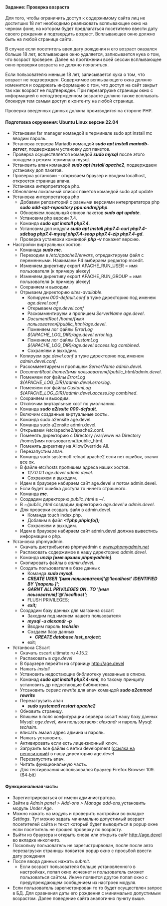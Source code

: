 #### Задание: Проверка возраста

Для того, чтобы ограничить доступ к содержимому сайта лиц не достигших 18 лет необходимо реализовать всплывающее окно на черном фоне, на котором будет предлагаться посетителю ввести дату своего рождения и подтвердить возраст. Всплывающее окно должно быть на любой странице сайта.

В случае если посетитель ввел дату рождения и его возраст оказался больше 18 лет, всплывающее окно удаляется, записывается кука о том, что возраст проверен. Далее на протяжении всей сессии всплывающее окно проверки возраста не должно появляться.

Если пользователю меньше 18 лет, записывается кука о том, что возраст не подтвержден. Содержимое всплывающего окна должно изменится и содержать информацию о том, что доступ на сайт закрыт так как возраст не подтвержден. При перезагрузке страницы окно с информацией о неподтвержденном возрасте должно также всплывать блокируя тем самым доступ к контенту на любой странице.

Проверка введенных данных должна производится на стороне PHP.

#### Подготовка окружения: Ubuntu Linux версии 22.04
* Установим far manager командой в терминале sudo apt install mc вводим пароль.
* Установка сервера Mariadb командой ___sudo apt install mariadb-server___, подверждаем установку доп пакетов.
* Проверка осуществляется командой ___sudo mysql___ после этого попадем в режим терминала mysql.
* Установить апач командой ___sudo apt install apache2___, подверждаем установку доп пакетов.
* Проверка установки - открываем браузер и вводим localhost, откроется страница апача.
* Установка интерпретатора php. 
* Обновляем локальный список пакетов командой sudo apt update
* Установка интерпретатора php 
    * Добавим репозиторий с разными версиями интерпретатора php ___sudo add-apt-repository ppa:ondrej/php___.
    * Обновляем локальный список пакетов ___sudo apt update___.
    * Установим php версии 7.4. 
    * Команда ___sudo apt install php7.4___.
    * Установим доп модули ___sudo apt install php7.4-curl php7.4-xdebug php7.4-mysql php7.4-soap php7.4-zip php7.4-gd___.
    * Проверка устанвоки командой ___php -v___ покажет версию.
* Настройки виртуальных хостов:
    * Команада ___sudo mc___.
    * Переходим в _/etc/apache2/envars_, отредактируем файл с переменными. Нажимаем F4 выбираем редактор mcedit.
    * Изменяем директиву export APACHE_RUN_USER = имя пользователя (к примеру alexey)
    * Изменяем директиву export APACHE_RUN_GROUP = имя пользователя (к примеру alexey)
    * Сохраняем и выходим.
    * Отрываем директорию _sites-available_.
        * Копируем _000-default.conf_ в туже директорию под именем _age.devel.conf_
        * Открываем _age.devel.conf_
        * Раскомментируем и пропишем _ServerName age.devel_.
        * _DocumentRoot /home/[имя пользователя]/public_html/age.devel_.
        * Поменяем лог файлы _ErrorLog ${APACHE_LOG_DIR}/age.devel.error.log_.
        * Поменяем лог файлы _CustomLog ${APACHE_LOG_DIR}/age.devel.access.log combined_.
        * Сохраняем и выходим.
    * Копируем _age.devel.conf_ в туже директорию под именем _admin.devel.conf_.
    * Раскомментируем и пропишем _ServerName admin.devel_.
    * _DocumentRoot /home/[имя пользователя]/public_html/admin.devel_.
    * Поменяем лог файлы _ErrorLog ${APACHE_LOG_DIR}/admin.devel.error.log_.
    * Поменяем лог файлы _CustomLog ${APACHE_LOG_DIR}/admin.devel.access.log combined_.
    * Сохраняем и выходим.
    * Отключим виртаульные хост по умолчанию.
    * Команда ___sudo a2issite 000-default___.
    * Включим созданные виртуальные хосты.
    * Команда sudo a2ensite age.devel.
    * Команда sudo a2ensite admin.devel.
    * Открываем /etc/apache2/apache2.conf.
    * Поменять директорию с Directory /var/www на Directory /home/[имя пользователя]/public_html.
    * Поменять директиву на AllowOverride All.
    * Перезапустим апач.
    * Команда sudo systemctl reload apache2 если нет ошибок, значит все ок.
    * В файле etc/hosts пропишем адреса наших хостов.
        * _127.0.0.1 age.devel admin.devel_.
        * Сохраняем и выходим.
    * Идем в браузере набираем сайт age.devel и потом admin.devel.
    * Если будет ошибка доступа то ничего страшного.
    * Команда ___mc___.
    * Создадим директорию _public_html_ в _~/_.
    * В _~/public_html_ создадим директорию _age.devel_ и _admin.devel_.
    * Для проверки создать файл в admin.devel.
        * Команда touch index.php.
        * Добавим в файл ___<?php 
                                phpinfo();___
        * Сохраняем и выходим.
    * Идем в браузере набираем сайт admin.devel должна вывестись информации о php.
* Установка phpmyadmin.
    * Скачать дистрибьютив phpmyadmin с _www.phpmyadmin.net_
    * Распаковать содержимое в нашу директорию _admin.devel_.
    * Команда ___unzip [имя архива phpmyadmin]___.
    * Скопировать файлы в _admin.devel_.
    * Создать пользователя в базе данных
        * Команда ___sudo mysql___.
        * ___CREATE USER '[имя пользователя]'@'localhost' IDENTIFIED BY '[пароль ]';___
        * ___GARNT ALL PRIVILEGES ON *.* TO '[имя поьзователя]'@'localhost';___
        * FLUSH PRIVILEGES;
        * ___exit;___
    * Создадим базу данных для магазина cscart
        * Заходим под именем нашего пользователя
        * ___mysql -u alexandr -p___
        * Вводим пароль ___techsim___
        * Создаем базу данных
            * ___CREATE database last_project;___
        * exit;  
* Устанвока CScart
    * Скачать cscart ultimate ru 4.15.2
    * Распаковать в _age.devel_
    * В браузере перейти на страницу http://age.devel
    * Нажать _install_
    * Установить недостающие библиотеку указанные в списке.
    * Команад ___sudo apt install php7.4-xml___, по такому принципу установить др недостающие библиотеки.
    * Утсановить сервис _rewrite_ для апач командой ___sudo a2enmod rewrite___
    * Перезагрузить апач
        * ___sudo systemctl restart apache2___
    * Обновить страницу.
    * Впишем в поля конфигурации сервера cscart нашу базу данных Mysql: _age.devel_, имя пользовтаеля: _alexandr_ и пароль Mysql: _techsim_.
    * вписать эмаил адрес админа и пароль.
    * Нажать установить.
    * Активировать если есть лицензионный ключ.
    * Загрузить все файлы с ветки development  ([ссылка на репозиторий](https://github.com/alexanderIam/age.devel/tree/Development)) в нашу директорию age.devel
    * Перезапустить апач.
    * Читать функциональную часть.
    * Для тестирвоания использовался браузер Firefox Browser 109.(64-bit)
            
#### Функциональная часть:
* Зарегистрироваться от имени администратора.
* Зайти в _Admin panel > Add-ons > Manage add-ons_,установить модуль _Under Age_.
* Можно нажать на модуль и проверить настройки во вкладке _Settings_. Тут можно задать минимально допустимый возраст посетителей сайта и текст который будет выводиться в popup окне если посетитель не прошел проверку по возрасту.
* Выйти из браузера и открыть снова или открыть сайт http://age.devel во вкладке инкогнито.
* Поскольку пользователь не зарегистрирвован, после после авто перезагрузки страницы появится popup окно с просьбой ввести дату рождения
* После ввода данных нажать _submit_.
    * Если возраст пользователя больше установленного в настройках, попап окно исчезнет и пользователь сможет пользоваться сайтом. Иначе появится другое попап окно с предупреждающем сообщением из настроек модуля.
* Если пользователь зарегистрирован то то будет осуществлен запрос в БД. Для сравнения даты его рождения с минимально допустимым возрастом. Далее поведение сайта аналогично пункту выше.
